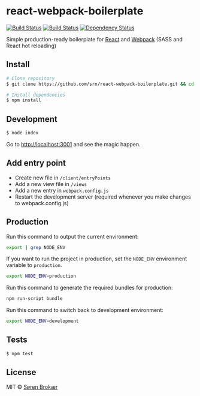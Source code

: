 # react-webpack-boilerplate
[![Build Status](http://img.shields.io/travis/srn/react-webpack-boilerplate.svg?style=flat-square)](https://travis-ci.org/srn/react-webpack-boilerplate) [![Build Status](http://img.shields.io/coveralls/srn/react-webpack-boilerplate.svg?style=flat-square)](https://coveralls.io/r/srn/react-webpack-boilerplate) [![Dependency Status](http://img.shields.io/gemnasium/srn/react-webpack-boilerplate.svg?style=flat-square)](https://gemnasium.com/srn/react-webpack-boilerplate)

Simple production-ready boilerplate for [React](http://facebook.github.io/react/) and [Webpack](http://webpack.github.io/) (SASS and React hot reloading)

## Install

```sh
# Clone repository
$ git clone https://github.com/srn/react-webpack-boilerplate.git && cd react-webpack-boilerplate

# Install dependencies
$ npm install
```

## Development

```sh
$ node index
```

Go to [http://localhost:3001](http://localhost:3001) and see the magic happen.

## Add entry point

* Create new file in `/client/entryPoints`
* Add a new view file in `/views`
* Add a new entry in `webpack.config.js`
* Restart the development server (required whenever you make changes to webpack.config.js)

## Production

Run this command to output the current environment:

```sh
export | grep NODE_ENV
```

If you want to run the project in production, set the `NODE_ENV` environment variable to `production`.

```sh
export NODE_ENV=production
```

Run this command to generate the required bundles for production:

```sh
npm run-script bundle
```

Run this command to switch back to development environment:

```sh
export NODE_ENV=development
```

## Tests

```sh
$ npm test
```

## License

MIT © [Søren Brokær](http://srn.io)

